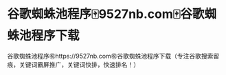 # 谷歌蜘蛛池程序🀄️9527nb.com🀄️谷歌蜘蛛池程序下载

谷歌蜘蛛池程序㊗️https://9527nb.com㊗️谷歌蜘蛛池程序下载（专注谷歌搜索留痕，关键词霸屏推广，关键词快排，快速排名！）